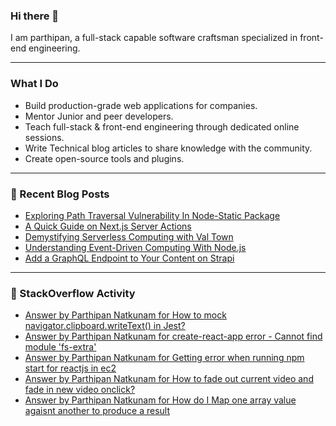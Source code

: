 
### Hi there 👋
I am parthipan, a full-stack capable software craftsman specialized in front-end engineering.

---

### What I Do
- Build production-grade web applications for companies.
- Mentor Junior and peer developers.
- Teach full-stack & front-end engineering through dedicated online sessions.
- Write Technical blog articles to share knowledge with the community.
- Create open-source tools and plugins.

---

### 📄 Recent Blog Posts
<!-- BLOG-POST-LIST:START -->
- [Exploring Path Traversal Vulnerability In Node-Static Package](https://javascript.plainenglish.io/exploring-path-traversal-vulnerability-in-node-static-package-8454c07332bc?source=rss-1a7725724267------2)
- [A Quick Guide on Next.js Server Actions](https://javascript.plainenglish.io/a-quick-guide-on-next-js-server-actions-fd3d2e4f2dbf?source=rss-1a7725724267------2)
- [Demystifying Serverless Computing with Val Town](https://javascript.plainenglish.io/demystifying-serverless-computing-with-val-town-559f37f8d1f3?source=rss-1a7725724267------2)
- [Understanding Event-Driven Computing With Node.js](https://javascript.plainenglish.io/understanding-event-driven-computing-with-node-js-846997f0a51b?source=rss-1a7725724267------2)
- [Add a GraphQL Endpoint to Your Content on Strapi](https://javascript.plainenglish.io/add-a-graphql-endpoint-to-your-content-on-strapi-d59cb325698f?source=rss-1a7725724267------2)
<!-- BLOG-POST-LIST:END -->

---

### 🔎 StackOverflow Activity
<!-- STACKOVERFLOW:START -->
- [Answer by Parthipan Natkunam for How to mock navigator.clipboard.writeText&lpar;&rpar; in Jest?](https://stackoverflow.com/questions/62351935/how-to-mock-navigator-clipboard-writetext-in-jest/65870099#65870099)
- [Answer by Parthipan Natkunam for create-react-app error - Cannot find module &#39;fs-extra&#39;](https://stackoverflow.com/questions/50724329/create-react-app-error-cannot-find-module-fs-extra/58448852#58448852)
- [Answer by Parthipan Natkunam for Getting error when running npm start for reactjs in ec2](https://stackoverflow.com/questions/58285368/getting-error-when-running-npm-start-for-reactjs-in-ec2/58342171#58342171)
- [Answer by Parthipan Natkunam for How to fade out current video and fade in new video onclick?](https://stackoverflow.com/questions/53316112/how-to-fade-out-current-video-and-fade-in-new-video-onclick/53318218#53318218)
- [Answer by Parthipan Natkunam for How do I Map one array value agaisnt another to produce a result](https://stackoverflow.com/questions/53299774/how-do-i-map-one-array-value-agaisnt-another-to-produce-a-result/53300303#53300303)
<!-- STACKOVERFLOW:END -->




<!--
**Parthipan-Natkunam/Parthipan-Natkunam** is a ✨ _special_ ✨ repository because its `README.md` (this file) appears on your GitHub profile.

Here are some ideas to get you started:

- 🔭 I’m currently working on ...
- 🌱 I’m currently learning ...
- 👯 I’m looking to collaborate on ...
- 🤔 I’m looking for help with ...
- 💬 Ask me about ...
- 📫 How to reach me: ...
- 😄 Pronouns: ...
- ⚡ Fun fact: ...
-->
